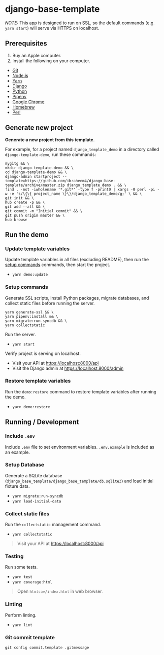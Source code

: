 # django-base-template

*NOTE:* This app is designed to run on SSL, so the default commands (e.g. `yarn start`) will serve via HTTPS on localhost.

## Prerequisites [](#prerequisites)

1. Buy an Apple computer.
2. Install the following on your computer.

- [Git](https://git-scm.com/)
- [Node.js](https://nodejs.org/)
- [Yarn](https://yarnpkg.com/)
- [Django](https://www.djangoproject.com/)
- [Python](https://www.python.org/)
- [Pipenv](https://pypi.org/project/pipenv/)
- [Google Chrome](https://google.com/chrome/)
- [Homebrew](https://brew.sh)
- [Perl](https://www.perl.org)

## Generate new project [](#generate-new-project)

**Generate a new project from this template.**

For example, for a project named `django_template_demo` in a directory called `django-template-demo`, run these commands:

```
mygitg && \
mkdir django-template-demo && \
cd django-template-demo && \
django-admin startproject --template=https://github.com/ibraheem4/django-base-template/archive/master.zip django_template_demo . && \
find . -not -iwholename '*.git*' -type f -print0 | xargs -0 perl -pi -w -e 's/\{\{ project_name \}\}/django_template_demo/g;' \ && \
git init && \
hub create -p && \
git add --all && \
git commit -m "Initial commit" && \
git push origin master && \
hub browse
```

## Run the demo [](#run-the-demo)

### Update template variables [](#update-template-variables)

Update template variables in all files (excluding README), then run the [setup commands](#setup-commands) commands, then start the project.

- `yarn demo:update`

### Setup commands [](#setup-commands)

Generate SSL scripts, install Python packages, migrate databases, and collect static files before running the server.

```
yarn generate-ssl && \
yarn pipenv:install && \
yarn migrate:run-syncdb && \
yarn collectstatic
```

Run the server.

- `yarn start`

Verify project is serving on localhost.

- Visit your API at [https://localhost:8000/api](https://localhost:8000/api)
- Visit the Django admin at [https://localhost:8000/admin](https://localhost:8000/admin)

### Restore template variables [](#restore-template-variables)

Run the `demo:restore` command to restore template variables after running the demo.

- `yarn demo:restore`

## Running / Development [](#running-developing)

### Include `.env` [](#include-dotenv)

Include `.env` file to set environment variables.  `.env.example` is included as an example.

### Setup Database [](#setup-database)

Generate a SQLite database (`django_base_template/django_base_template/db.sqlite3`) and load initial fixture data.

- `yarn migrate:run-syncdb`
- `yarn load-initial-data`

### Collect static files [](#collect-static-files)

Run the `collectstatic` management command.

- `yarn collectstatic`

> Visit your API at [https://localhost:8000/api](https://localhost:8000/api)

### Testing [](#testing)

Run some tests.

- `yarn test`
- `yarn coverage:html`

> Open `htmlcov/index.html` in web browser.

### Linting [](#linting)

Perform linting.

- `yarn lint`

### Git commit template [](#git-commit-template)

    git config commit.template .gitmessage